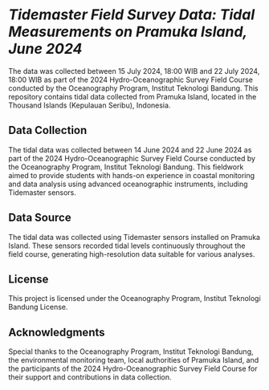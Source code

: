# *Tidemaster Field Survey Data: Tidal Measurements on Pramuka Island, June 2024*
The data was collected between 15 July 2024, 18:00 WIB and 22 July 2024, 18:00 WIB as part of the 2024 Hydro-Oceanographic Survey Field Course conducted by the Oceanography Program, Institut Teknologi Bandung. This repository contains tidal data collected from Pramuka Island, located in the Thousand Islands (Kepulauan Seribu), Indonesia. 

## **Data Collection**
The tidal data was collected between 14 June 2024 and 22 June 2024 as part of the 2024 Hydro-Oceanographic Survey Field Course conducted by the Oceanography Program, Institut Teknologi Bandung. This fieldwork aimed to provide students with hands-on experience in coastal monitoring and data analysis using advanced oceanographic instruments, including Tidemaster sensors.


## **Data Source**
The tidal data was collected using Tidemaster sensors installed on Pramuka Island. These sensors recorded tidal levels continuously throughout the field course, generating high-resolution data suitable for various analyses.


## **License**
This project is licensed under the Oceanography Program, Institut Teknologi Bandung License.

## **Acknowledgments**
Special thanks to the Oceanography Program, Institut Teknologi Bandung, the environmental monitoring team, local authorities of Pramuka Island, and the participants of the 2024 Hydro-Oceanographic Survey Field Course for their support and contributions in data collection.
